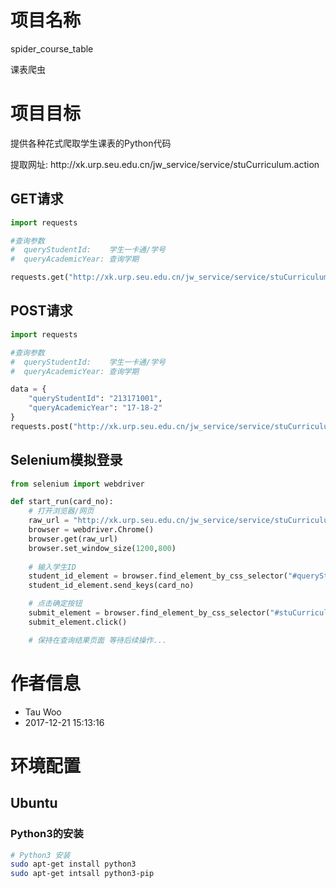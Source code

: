 # 项目名称
spider_course_table
<p>
课表爬虫

# 项目目标
提供各种花式爬取学生课表的Python代码
<p>
提取网址: http://xk.urp.seu.edu.cn/jw_service/service/stuCurriculum.action
<p>

## GET请求
```py
import requests

#查询参数
#  queryStudentId:    学生一卡通/学号
#  queryAcademicYear: 查询学期

requests.get("http://xk.urp.seu.edu.cn/jw_service/service/stuCurriculum.action?queryStudentId=213171001&queryAcademicYear=17-18-2")
```
## POST请求
```py
import requests

#查询参数
#  queryStudentId:    学生一卡通/学号
#  queryAcademicYear: 查询学期

data = {
    "queryStudentId": "213171001",
    "queryAcademicYear": "17-18-2"
}
requests.post("http://xk.urp.seu.edu.cn/jw_service/service/stuCurriculum.action",data=data)
```

## Selenium模拟登录
```py
from selenium import webdriver

def start_run(card_no):
    # 打开浏览器/网页
    raw_url = "http://xk.urp.seu.edu.cn/jw_service/service/stuCurriculum.action"
    browser = webdriver.Chrome()
    browser.get(raw_url)
    browser.set_window_size(1200,800)
    
    # 输入学生ID
    student_id_element = browser.find_element_by_css_selector("#queryStudentId")
    student_id_element.send_keys(card_no)

    # 点击确定按钮
    submit_element = browser.find_element_by_css_selector("#stuCurriculum_0")
    submit_element.click()

    # 保持在查询结果页面 等待后续操作...
```
# 作者信息
- Tau Woo
- 2017-12-21 15:13:16

# 环境配置
## Ubuntu
### Python3的安装
```sh
# Python3 安装
sudo apt-get install python3
sudo apt-get intsall python3-pip
```